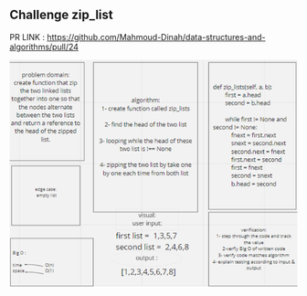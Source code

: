 ## Challenge zip_list

PR LINK : https://github.com/Mahmoud-Dinah/data-structures-and-algorithms/pull/24

![zip_lists](Capture.PNG)
